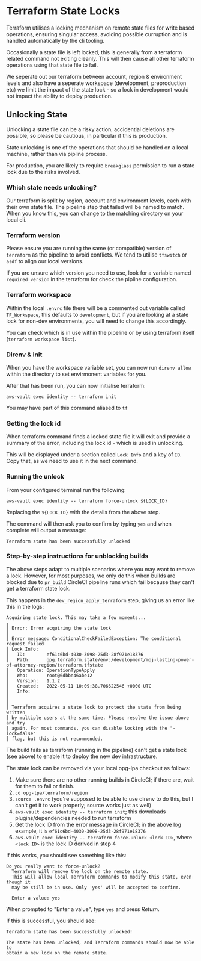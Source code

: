 # Terraform State Locks

Terraform utilises a locking mechanism on remote state files for write based operations, ensuring singular access, avoiding possible curruption and is handled automatically by the cli tooling.

Occasionally a state file is left locked, this is generally from a terraform related command not exiting cleanly. This will then cause all other terraform operations using that state file to fail.

We seperate out our terraform between account, region & environment levels and also have a seperate workspace (development, preproduction etc) we limit the impact of the state lock - so a lock in development would not impact the ability to deploy production.

## Unlocking State

Unlocking a state file can be a risky action, accidential deletions are possible, so please be cautious, in particular if this is production.

State unlocking is one of the operations that should be handled on a local machine, rather than via pipline process.

For production, you are likely to require `breakglass` permission to run a state lock due to the risks involved.

### Which state needs unlocking?

Our terraform is split by region, account and environment levels, each with their own state file. The pipeline step that failed will be named to match. When you know this, you can change to the matching directory on your local cli.

### Terraform version

Please ensure you are running the same (or compatible) version of `terraform` as the pipeline to avoid conflicts. We tend to utilise `tfswitch` or `asdf` to align our local versions.

If you are unsure which version you need to use, look for a variable named `required_version` in the terraform for check the pipline configuration.

### Terraform workspace

Within the local `.envrc` file there will be a commented out variable called `TF_Workspace`, this defaults to `development`, but if you are looking at a state lock for non-dev environments, you will need to change this accordingly.

You can check which is in use within the pipeline or by using terraform itself (`terraform workspace list`).

### Direnv & init

When you have the workspace variable set, you can now run `direnv allow` within the directory to set envirmonent variables for you.

After that has been run, you can now initialise terraform:

```aws-vault exec identity -- terraform init```

You may have part of this command aliased to `tf`

### Getting the lock id

When terraform command finds a locked state file it will exit and provide a summary of the error, including the lock id - which is used in unlocking.

This will be displayed under a section called `Lock Info` and a key of `ID`. Copy that, as we need to use it in the next command.

### Running the unlock

From your configured terminal run the following:

```aws-vault exec identity -- terraform force-unlock ${LOCK_ID}```

Replacing the `${LOCK_ID}` with the details from the above step.

The command will then ask you to confirm by typing `yes` and when complete will output a message:

```Terraform state has been successfully unlocked```

### Step-by-step instructions for unblocking builds

The above steps adapt to multiple scenarios where you may want to remove a lock. However, for most purposes, we only do this when builds are blocked due to `pr_build` CircleCI pipeline runs which fail because they can't get a terraform state lock.

This happens in the `dev_region_apply_terraform` step, giving us an error like this in the logs:

```
Acquiring state lock. This may take a few moments...
╷
│ Error: Error acquiring the state lock
│
│ Error message: ConditionalCheckFailedException: The conditional request failed
│ Lock Info:
│   ID:        ef61c6bd-4030-3098-25d3-28f971e18376
│   Path:      opg.terraform.state/env:/development/moj-lasting-power-of-attorney-region/terraform.tfstate
│   Operation: OperationTypeApply
│   Who:       root@6dbbe46abe12
│   Version:   1.1.2
│   Created:   2022-05-11 10:09:38.706622546 +0000 UTC
│   Info:
│
│
│ Terraform acquires a state lock to protect the state from being written
│ by multiple users at the same time. Please resolve the issue above and try
│ again. For most commands, you can disable locking with the "-lock=false"
│ flag, but this is not recommended.
```

The build fails as terraform (running in the pipeline) can't get a state lock (see above) to enable it to deploy the new dev infrastructure.

The state lock can be removed via your local opg-lpa checkout as follows:

1. Make sure there are no other running builds in CircleCI; if there are, wait for them to fail or finish.
2. `cd opg-lpa/terraform/region`
3. `source .envrc` (you're supposed to be able to use direnv to do this, but I can't get it to work properly; source works just as well)
4. `aws-vault exec identity -- terraform init`; this downloads plugins/dependencies needed to run terraform
5. Get the lock ID from the error message in CircleCI; in the above log example, it is `ef61c6bd-4030-3098-25d3-28f971e18376`
6. `aws-vault exec identity -- terraform force-unlock <lock ID>`, where `<lock ID>` is the lock ID derived in step 4

If this works, you should see something like this:

```
Do you really want to force-unlock?
  Terraform will remove the lock on the remote state.
  This will allow local Terraform commands to modify this state, even though it
  may be still be in use. Only 'yes' will be accepted to confirm.

  Enter a value: yes
```

When prompted to "Enter a value", type `yes` and press *Return*.

If this is successful, you should see:

```
Terraform state has been successfully unlocked!

The state has been unlocked, and Terraform commands should now be able to
obtain a new lock on the remote state.
```
